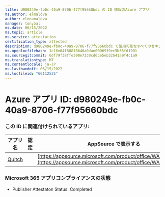 ```yaml
---
title: d980249e-fb0c-40a9-8706-f77f95660bdc の ID 情報のAzure アプリ
ms.author: elmalova
author: elenamalova
manager: tonybal
ms.date: 06/15/2022
ms.topic: article
ms.service: attestation
certification_type: attested
description: d980249e-fb0c-40a9-8706-f77f95660bdc で使用可能なすべてのセキュリティとコンプライアンス情報。
ms.openlocfilehash: 1c16e64f80818646a0dae0096939ec5b35fd1991
ms.sourcegitcommit: 6df79f38ffe390e7339cd6ce5eb32641a9f4c1a9
ms.translationtype: MT
ms.contentlocale: ja-JP
ms.lasthandoff: 06/15/2022
ms.locfileid: "66112535"
---
```

# <a name="azure-app-id-d980249e-fb0c-40a9-8706-f77f95660bdc"></a>Azure アプリ ID: d980249e-fb0c-40a9-8706-f77f95660bdc


### <a name="apps-associated-with-this-id"></a>この ID に関連付けられているアプリ:
| **アプリ名** | **認定** | **AppSource で表示する** |
|--------------|---------------|-----------------------|
| [Quitch](../forward/WA200003683.md) |  | [https://appsource.microsoft.com/product/office/WA200003683](https://appsource.microsoft.com/product/office/WA200003683) |

### <a name="microsoft-365-app-compliance-status"></a>Microsoft 365 アプリコンプライアンスの状態
- Publisher Attestaton Status: Completed
